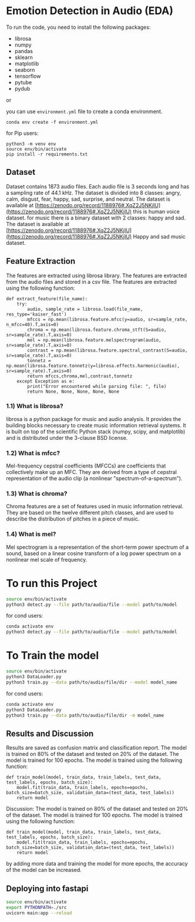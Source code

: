 # Emotion Detection in Audio (EDA)

To run the code, you need to install the following packages:

- librosa
- numpy
- pandas
- sklearn
- matplotlib
- seaborn
- tensorflow
- pytube
- pydub

or

you can use ```environment.yml``` file to create a conda environment.

    conda env create -f environment.yml

for Pip users:

    python3 -m venv env
    source env/bin/activate
    pip install -r requirements.txt

## Dataset

Dataset contains 1873 audio files. Each audio file is 3 seconds long and has a sampling rate of 44.1 kHz. The dataset is
divided into 8 classes: angry, calm, disgust, fear, happy, sad, surprise, and neutral. The dataset is available
at [https://zenodo.org/record/1188976#.XqZ2J5NKjIU](https://zenodo.org/record/1188976#.XqZ2J5NKjIU)
this is human voice dataset. for music there is a binary dataset with 2 classes: happy and sad. The dataset is available
at [https://zenodo.org/record/1188976#.XqZ2J5NKjIU](https://zenodo.org/record/1188976#.XqZ2J5NKjIU)
Happy and sad music dataset.

## Feature Extraction

The features are extracted using librosa library. The features are extracted from the audio files and stored in a csv
file. The features are extracted using the following function:

    def extract_feature(file_name):
        try:
            audio, sample_rate = librosa.load(file_name, res_type='kaiser_fast')
            mfccs = np.mean(librosa.feature.mfcc(y=audio, sr=sample_rate, n_mfcc=40).T,axis=0)
            chroma = np.mean(librosa.feature.chroma_stft(S=audio, sr=sample_rate).T,axis=0)
            mel = np.mean(librosa.feature.melspectrogram(audio, sr=sample_rate).T,axis=0)
            contrast = np.mean(librosa.feature.spectral_contrast(S=audio, sr=sample_rate).T,axis=0)
            tonnetz = np.mean(librosa.feature.tonnetz(y=librosa.effects.harmonic(audio), sr=sample_rate).T,axis=0)
            return mfccs,chroma,mel,contrast,tonnetz
        except Exception as e:
            print("Error encountered while parsing file: ", file)
            return None, None, None, None, None

### 1.1) What is librosa?

librosa is a python package for music and audio analysis.
It provides the building blocks necessary to create music information
retrieval systems. It is built on top of the scientific
Python stack (numpy, scipy, and matplotlib) and is distributed under the 3-clause BSD license.

### 1.2) What is mfcc?

Mel-frequency cepstral coefficients (MFCCs) are coefficients that
collectively make up an MFC. They are derived from a
type of cepstral representation of the audio clip (a nonlinear
"spectrum-of-a-spectrum").

### 1.3) What is chroma?

Chroma features are a set of features used in music information retrieval.
They are based on the twelve different pitch classes, and are
used to describe the distribution of pitches in a piece of music.

### 1.4) What is mel?

Mel spectrogram is a representation of the short-term power spectrum of a sound, based on a linear
cosine transform of a log power spectrum on a nonlinear mel scale of frequency.

# To run this Project

```bash
source env/bin/activate
python3 detect.py --file path/to/audio/file --model path/to/model
```

for cond users:

```bash
conda activate env
python3 detect.py --file path/to/audio/file --model path/to/model
```

# To Train the model

```bash
source env/bin/activate
python3 DataLoader.py
python3 train.py --data path/to/audio/file/dir --model model_name
```

for cond users:

```bash
conda activate env
python3 DataLoader.py
python3 train.py --data path/to/audio/file/dir -m model_name
```

## Results and Discussion

Results are saved as confusion matrix and classification report. The model is trained on 80% of the dataset and tested
on 20% of the dataset. The model is trained for 100 epochs. The model is trained using the following function:

    def train_model(model, train_data, train_labels, test_data, test_labels, epochs, batch_size):
        model.fit(train_data, train_labels, epochs=epochs, batch_size=batch_size, validation_data=(test_data, test_labels))
        return model

Discussion: The model is trained on 80% of the dataset and tested on 20% of the dataset. The model is trained for 100
epochs. The model is trained using the following function:

    def train_model(model, train_data, train_labels, test_data, test_labels, epochs, batch_size):
        model.fit(train_data, train_labels, epochs=epochs, batch_size=batch_size, validation_data=(test_data, test_labels))
        return model

by adding more data and training the model for more epochs, the accuracy of the model can be increased.

## Deploying into fastapi

```bash
source env/bin/activate
export PYTHONPATH=./src
uvicorn main:app --reload
```